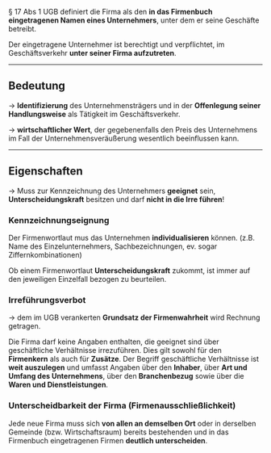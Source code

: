 § 17 Abs 1 UGB definiert die Firma als den **in das Firmenbuch eingetragenen Namen eines Unternehmers**, unter dem er seine Geschäfte betreibt.

Der eingetragene Unternehmer ist berechtigt und verpflichtet, im Geschäftsverkehr **unter seiner Firma aufzutreten**.

___

## Bedeutung

-> **Identifizierung** des Unternehmensträgers und in der **Offenlegung seiner Handlungsweise** als Tätigkeit im Geschäftsverkehr.

-> **wirtschaftlicher Wert**, der gegebenenfalls den Preis des Unternehmens im Fall der Unternehmensveräußerung wesentlich beeinflussen kann.

___

## Eigenschaften

-> Muss zur Kennzeichnung des Unternehmers **geeignet** sein, **Unterscheidungskraft** besitzen und darf **nicht in die Irre führen**!


### Kennzeichnungseignung

Der Firmenwortlaut mus das Unternehmen **individualisieren** können. (z.B. Name des Einzelunternehmers, Sachbezeichnungen, ev. sogar Ziffernkombinationen)

Ob einem Firmenwortlaut **Unterscheidungskraft** zukommt, ist immer auf den jeweiligen Einzelfall bezogen zu beurteilen.


### Irreführungsverbot

-> dem im UGB verankerten **Grundsatz der Firmenwahrheit** wird Rechnung getragen.

Die Firma darf keine Angaben enthalten, die geeignet sind über geschäftliche Verhältnisse irrezuführen. Dies gilt sowohl für den **Firmenkern** als auch für **Zusätze**. 
Der Begriff geschäftliche Verhältnisse ist **weit auszulegen** und umfasst Angaben über den **Inhaber**, über **Art und Umfang des Unternehmens**, über den **Branchenbezug** sowie über die **Waren und Dienstleistungen**.


### Unterscheidbarkeit der Firma (Firmenausschließlichkeit)

Jede neue Firma muss sich **von allen an demselben Ort** oder in derselben Gemeinde (bzw. Wirtschaftsraum) bereits bestehenden und in das Firmenbuch eingetragenen Firmen **deutlich unterscheiden**.
